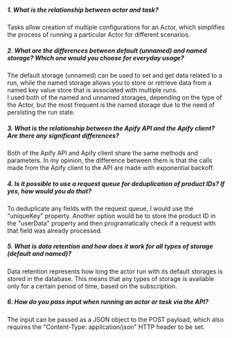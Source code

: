 ##### 1. What is the relationship between actor and task?
Tasks allow creation of multiple configurations for an Actor, which simplifies the process of running a particular Actor for different scenarios.

##### 2. What are the differences between default (unnamed) and named storage? Which one would you choose for everyday usage?
The default storage (unnamed) can be used to set and get data related to a run, while the named storage allows you to store or retrieve data from a named key value store that is associated with multiple runs.\
I used both of the named and unnamed storages, depending on the type of the Actor, but the most frequent is the named storage due to the need of persisting the run state.

##### 3. What is the relationship between the Apify API and the Apify client? Are there any significant differences?
Both of the Apify API and Apify client share the same methods and parameters. In my opinion, the difference between them is that the calls made from the Apify client to the API are made with exponential backoff.

##### 4. Is it possible to use a request queue for deduplication of product IDs? If yes, how would you do that?
To deduplicate any fields with the request queue, I would use the "uniqueKey" property. Another option would be to store the product ID in the "userData" property and then programatically check if a request with that field was already processed.

##### 5. What is data retention and how does it work for all types of storage (default and named)?
Data retention represents how long the actor run with its default storages is stored in the database. This means that any types of storage is available only for a certain period of time, based on the subscription.

##### 6. How do you pass input when running an actor or task via the API?
The input can be passed as a JSON object to the POST payload, which also requires the "Content-Type: application/json" HTTP header to be set.
